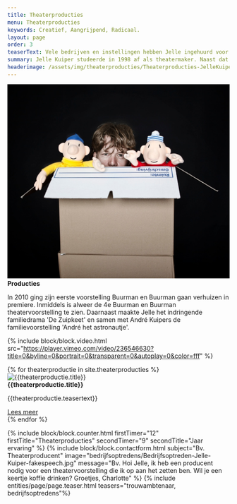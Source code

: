 ```yaml
---
title: Theaterproducties
menu: Theaterproducties
keywords: Creatief, Aangrijpend, Radicaal.
layout: page
order: 3
teaserText: Vele bedrijven en instellingen hebben Jelle ingehuurd voor een presentatie, dagvoorzitterschap of een op maat gemaakte optreden tijdens een congres of zakelijke bijeenkomst. Altijd met  groot succes. Jelle zorgt er altijd voor dat zijn optreden naadloos aansluit op het thema van het congres of de bedrijfsbijeenkomst.
summary: Jelle Kuiper studeerde in 1998 af als theatermaker. Naast dat hij zelf veel op het podium staat, produceert hij ook theatervoorstellingen. Op dit moment produceert en regiseert Jelle de eerste voorstelling van cabarettalent Stefano Keizers.
headerimage: /assets/img/theaterproducties/Theaterproducties-JelleKuiper-StefanoKeizers.jpg
---
```


<!-- block usp -->
<section class="block usps">
	<article class="usp">
		<picture class="focuspoint picture fade-in">
			<img class="img" src="/assets/img/theaterproducties/Theaterproducties-Jelle-Kuiper-introductie.jpeg" alt="Jelle Kuiper">
		</picture>
		<div class="article">
			<strong class="subtitle">Producties​​</strong>
			<p class="paragraph">In 2010 ging zijn eerste voorstelling Buurman en Buurman gaan verhuizen in premiere. Inmiddels is alweer de 4e Buurman en Buurman theatervoorstelling te zien. Daarnaast maakte Jelle het indringende familiedrama 'De Zuipkeet' en samen met André Kuipers de familievoorstelling 'André het astronautje'.</p>
		</div>
	</article>
</section>

{% include block/block.video.html src="https://player.vimeo.com/video/236546630?title=0&byline=0&portrait=0&transparent=0&autoplay=0&color=fff" %}

<!-- block usp -->
<section class="block usps">
	{% for theaterproductie in site.theaterproducties %}
	<article class="usp">
		<picture class="focuspoint picture">
			<img class="img" src="{{theaterproductie.headerimage}}" alt="{{theaterproductie.title}}">
		</picture>
		<div class="article">
			<strong class="subtitle">{{theaterproductie.title}}</strong>
			<p class="paragraph">{{theaterproductie.teasertext}}</p>
			<a href="{{theaterproductie.url}}" class="button">Lees meer</a>
		</div>
	</article>
	{% endfor %}
</section>

{% include block/block.counter.html firstTimer="12" firstTitle="Theaterproducties" secondTimer="9" secondTitle="Jaar ervaring" %}
{% include block/block.contactform.html subject="Bv. Theaterproducent"  image="bedrijfsoptredens/Bedrijfsoptreden-Jelle-Kuiper-fakespeech.jpg" message="Bv. Hoi Jelle,  ik heb een producent nodig voor een theatervoorstelling die ik op aan het zetten ben. Wil je een keertje koffie drinken? Groetjes, Charlotte" %}
{% include entities/page/page.teaser.html teasers="trouwambtenaar, bedrijfsoptredens"%}

